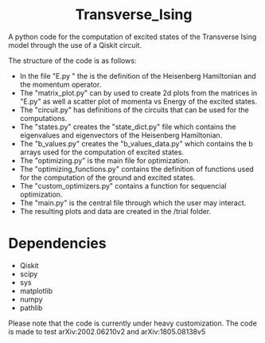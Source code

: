 # <center> Transverse_Ising </center>
A python code for the computation of excited states of the Transverse Ising model through the use of a Qiskit circuit.

The structure of the code is as follows:
<ul>
  <li>In the file "E.py " the is the definition of the Heisenberg Hamiltonian and the momentum operator. 
</li>
  <li>The "matrix_plot.py" can by used to create 2d plots from the matrices in "E.py" as well a scatter plot of momenta vs Energy of the excited states.
</li>
  <li>The "circuit.py" has definitions of the circuits that can be used for the computations.
</li>
  <li>The "states.py" creates the "state_dict.py" file which contains the eigenvalues and eigenvectors of the Heisenberg Hamiltonian.
</li>
  <li>The "b_values.py" creates the "b_values_data.py" which contains the b arrays used for the computation of excited states.
</li>
  <li>The "optimizing.py" is the main file for optimization.
</li>
  <li>The "optimizing_functions.py" contains the definition of functions used for the computation of the ground and excited states.
</li>
  <li>The "custom_optimizers.py" contains a function for sequencial optimization.
</li>
  <li>The "main.py" is the central file through which the user may interact. 
</li>
  <li>The resulting plots and data are created in the /trial folder.
</li>
</ul>

# Dependencies
<ul>
  <li>Qiskit
</li>
  <li>scipy
</li>
  <li>sys
</li>
  <li>matplotlib
</li>
  <li>numpy
</li>
  <li>pathlib
</li>
</ul>

Please note that the code is currently under heavy customization.
The code is made to test arXiv:2002.06210v2 and arXiv:1805.08138v5
